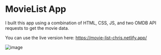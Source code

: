 # MovieList App
I built this app using a combination of HTML, CSS, JS, and two OMDB API requests to get the movie data.

You can use the live version here: https://movie-list-chris.netlify.app/

![image](https://user-images.githubusercontent.com/26408789/232075578-d9f7ef4e-5f11-4e52-a82f-81a76bce4a06.png)


